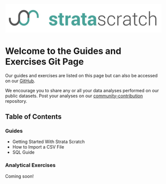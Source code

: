 ![strata scratch](images/sslogo.jpg) 

# Welcome to the Guides and Exercises Git Page

Our guides and exercises are listed on this page but can also be accessed on our [GitHub](https://github.com/stratascratch). 

We encourage you to share any or all your data analyses performed on our public datasets. Post your analyses on our [community-contribution](https://github.com/stratascratch/community-contributions) repository.

## Table of Contents

### Guides

- Getting Started With Strata Scratch
- How to Import a CSV File
- SQL Guide

### Analytical Exercises

Coming soon!
